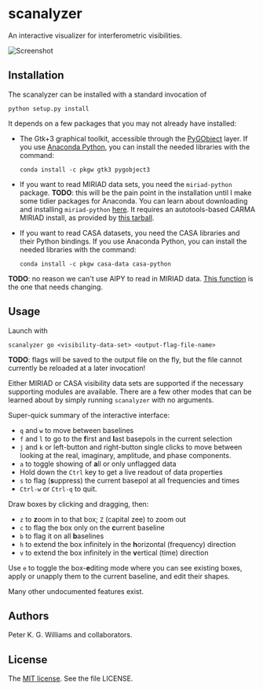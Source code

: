 scanalyzer
==========

An interactive visualizer for interferometric visibilities.

![Screenshot](http://newton.cx/~peter/files/scanalyzer-screenshot.png)


Installation
------------

The scanalyzer can be installed with a standard invocation of

```
python setup.py install
```

It depends on a few packages that you may not already have installed:

* The Gtk+3 graphical toolkit, accessible through the
  [PyGObject](https://wiki.gnome.org/Projects/PyGObject) layer. If you use
  [Anaconda Python](https://docs.continuum.io/anaconda/index), you can install
  the needed libraries with the command:

  ```
  conda install -c pkgw gtk3 pygobject3
  ```

* If you want to read MIRIAD data sets, you need the `miriad-python` package.
  **TODO**: this will be the pain point in the installation until I make some
  tidier packages for Anaconda. You can learn about downloading and installing
  `miriad-python`
  [here](https://www.cfa.harvard.edu/~pwilliam/miriad-python/). It requires an
  autotools-based CARMA MIRIAD install, as provided by
  [this tarball](https://www.cfa.harvard.edu/~pwilliam/miriad-macport/miriad-latest.tar.gz).

* If you want to read CASA datasets, you need the CASA libraries and their
  Python bindings. If you use Anaconda Python, you can install the needed
  libraries with the command:

  ```
  conda install -c pkgw casa-data casa-python
  ```

**TODO**: no reason we can't use AIPY to read in MIRIAD data.
[This function](https://github.com/HERA-Team/scanalyzer/blob/master/scanalyzer/transpose.py#L125)
is the one that needs changing.


Usage
-----

Launch with

```
scanalyzer go <visibility-data-set> <output-flag-file-name>
```

**TODO**: flags will be saved to the output file on the fly, but the file
cannot currently be reloaded at a later invocation!

Either MIRIAD or CASA visibility data sets are supported if the necessary
supporting modules are available. There are a few other modes that can be
learned about by simply running `scanalyzer` with no arguments.

Super-quick summary of the interactive interface:

* `q` and `w` to move between baselines
* `f` and `l` to go to the **f**irst and **l**ast basepols in the current
  selection
* `j` and `k` or left-button and right-button single clicks to move between
  looking at the real, imaginary, amplitude, and phase components.
* `a` to toggle showing of **a**ll or only unflagged data
* Hold down the `Ctrl` key to get a live readout of data properties
* `s` to flag (**s**uppress) the current basepol at all frequencies and times
* `Ctrl-w` or `Ctrl-q` to quit.

Draw boxes by clicking and dragging, then:

* `z` to **z**oom in to that box; `Z` (capital zee) to zoom out
* `c` to flag the box only on the **c**urrent baseline
* `b` to flag it on all **b**aselines
* `h` to extend the box infinitely in the **h**orizontal (frequency) direction
* `v` to extend the box infinitely in the **v**ertical (time) direction

Use `e` to toggle the box-**e**diting mode where you can see existing boxes,
apply or unapply them to the current baseline, and edit their shapes.

Many other undocumented features exist.


Authors
-------

Peter K. G. Williams and collaborators.


License
-------

The [MIT license](http://opensource.org/licenses/MIT). See the file LICENSE.
